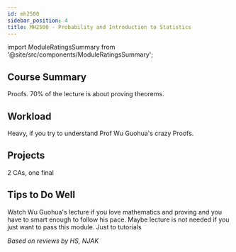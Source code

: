 ```yaml
---
id: mh2500
sidebar_position: 4
title: MH2500 - Probability and Introduction to Statistics
---
```


import ModuleRatingsSummary from '@site/src/components/ModuleRatingsSummary';

<ModuleRatingsSummary 
  lectureClarity={2}
  contentRelevance={3}
  contentDifficulty={4}
  overallWorkload={4}
  teamDependency={2}
/>

## Course Summary

Proofs. 70% of the lecture is about proving theorems.

## Workload

Heavy, if you try to understand Prof Wu Guohua's crazy Proofs. 

## Projects

2 CAs, one final

## Tips to Do Well

Watch Wu Guohua's lecture if you love mathematics and proving and you have to smart enough to follow his pace. Maybe lecture is not needed if you just want to pass this module. Just to tutorials

*Based on reviews by HS, NJAK*
